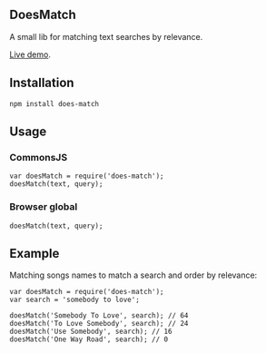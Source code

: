 DoesMatch
---------

A small lib for matching text searches by relevance.

[Live demo](https://github.com/rafaeleyng/does-match).

## Installation

```
npm install does-match
```

## Usage

### CommonsJS

```
var doesMatch = require('does-match');
doesMatch(text, query);
```

### Browser global

```
doesMatch(text, query);
```

## Example

Matching songs names to match a search and order by relevance:

```
var doesMatch = require('does-match');
var search = 'somebody to love';

doesMatch('Somebody To Love', search); // 64
doesMatch('To Love Somebody', search); // 24
doesMatch('Use Somebody', search); // 16
doesMatch('One Way Road', search); // 0
```
